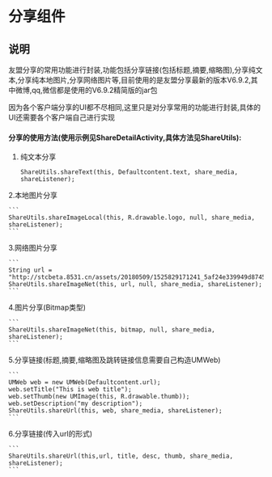 # 分享组件
## 说明
友盟分享的常用功能进行封装,功能包括分享链接(包括标题,摘要,缩略图),分享纯文本,分享纯本地图片,分享网络图片等,目前使用的是友盟分享最新的版本V6.9.2,其中微博,qq,微信都是使用的V6.9.2精简版的jar包

因为各个客户端分享的UI都不尽相同,这里只是对分享常用的功能进行封装,具体的UI还需要各个客户端自己进行实现

#### 分享的使用方法(使用示例见ShareDetailActivity,具体方法见ShareUtils):
1. 纯文本分享

    ```
    ShareUtils.shareText(this, Defaultcontent.text, share_media, shareListener);
    ```

2.本地图片分享

    ```
    ShareUtils.shareImageLocal(this, R.drawable.logo, null, share_media, shareListener);
    ```

3.网络图片分享

    ```
    String url = "http://stcbeta.8531.cn/assets/20180509/1525829171241_5af24e339949d8745a229fee.jpeg";
    ShareUtils.shareImageNet(this, url, null, share_media, shareListener);
    ```

4.图片分享(Bitmap类型)

    ```
    ShareUtils.shareImageNet(this, bitmap, null, share_media, shareListener);
    ```
5.分享链接(标题,摘要,缩略图及跳转链接信息需要自己构造UMWeb)

    ```
    UMWeb web = new UMWeb(Defaultcontent.url);
    web.setTitle("This is web title");
    web.setThumb(new UMImage(this, R.drawable.thumb));
    web.setDescription("my description");
    ShareUtils.shareUrl(this, web, share_media, shareListener);
    ```

6.分享链接(传入url的形式)

    ```
    ShareUtils.shareUrl(this,url, title, desc, thumb, share_media, shareListener);
    ```